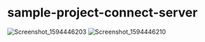 # sample-project-connect-server

![Screenshot_1594446203](https://user-images.githubusercontent.com/16048679/87217529-6dd1d900-c35f-11ea-8a8b-09be268845f4.png)
![Screenshot_1594446210](https://user-images.githubusercontent.com/16048679/87217531-6f030600-c35f-11ea-9879-44d74531ce29.png)
